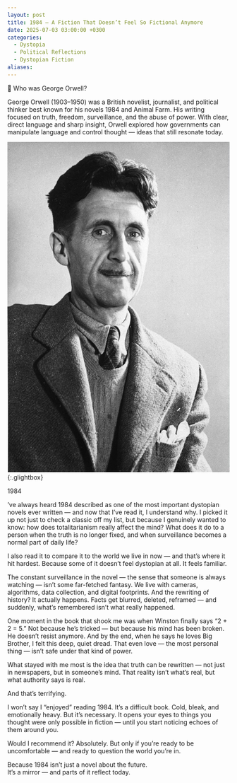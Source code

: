 ```yaml
---
layout: post
title: 1984 — A Fiction That Doesn’t Feel So Fictional Anymore
date: 2025-07-03 03:00:00 +0300
categories:
  - Dystopia
  - Political Reflections
  - Dystopian Fiction
aliases:
---
```

👤 Who was George Orwell?

George Orwell (1903–1950) was a British novelist, journalist, and political thinker best known for his novels 1984 and Animal Farm. His writing focused on truth, freedom, surveillance, and the abuse of power. With clear, direct language and sharp insight, Orwell explored how governments can manipulate language and control thought — ideas that still resonate today.


[![George Orwell](/assets/image/george-orwell.jpg)](/assets/image/george-orwell.jpg){:.glightbox}


1984

’ve always heard 1984 described as one of the most important dystopian novels ever written — and now that I’ve read it, I understand why. I picked it up not just to check a classic off my list, but because I genuinely wanted to know: how does totalitarianism really affect the mind? What does it do to a person when the truth is no longer fixed, and when surveillance becomes a normal part of daily life?

I also read it to compare it to the world we live in now — and that’s where it hit hardest. Because some of it doesn’t feel dystopian at all. It feels familiar.

The constant surveillance in the novel — the sense that someone is always watching — isn’t some far-fetched fantasy. We live with cameras, algorithms, data collection, and digital footprints. And the rewriting of history? It actually happens. Facts get blurred, deleted, reframed — and suddenly, what’s remembered isn’t what really happened.

One moment in the book that shook me was when Winston finally says “2 + 2 = 5.” Not because he’s tricked — but because his mind has been broken. He doesn’t resist anymore. And by the end, when he says he loves Big Brother, I felt this deep, quiet dread. That even love — the most personal thing — isn’t safe under that kind of power.

What stayed with me most is the idea that truth can be rewritten — not just in newspapers, but in someone’s mind. That reality isn’t what’s real, but what authority says is real.

And that’s terrifying.

I won’t say I “enjoyed” reading 1984. It’s a difficult book. Cold, bleak, and emotionally heavy. But it’s necessary. It opens your eyes to things you thought were only possible in fiction — until you start noticing echoes of them around you.

Would I recommend it? Absolutely. But only if you’re ready to be uncomfortable — and ready to question the world you’re in.

Because 1984 isn’t just a novel about the future.  
It’s a mirror — and parts of it reflect today.
